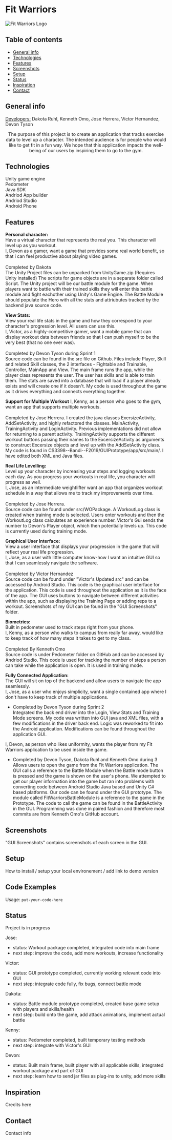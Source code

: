 # Fit Warriors
![Fit Warriors Logo](https://cdn1.imggmi.com/uploads/2019/9/16/5a06c81970fb6e951a290ce9ba9742af-full.png)

## Table of contents
* [General info](#general-info)
* [Technologies](#technologies)
* [Features](#features)
* [Screenshots](#screenshots)
* [Setup](#setup)
* [Status](#status)
* [Inspiration](#inspiration)
* [Contact](#contact)

## General info
<u>Developers:</u> Dakota Ruhl, Kenneth Omo, Jose Herrera, Victor Hernandez, Devon Tyson

<center>The purpose of this project is to create an application that tracks exercise data to level up a character. The intended audience is for people who would like to get fit in a fun way. We hope that this application impacts the well-being of our users by inspiring them to go to the gym. </center>

## Technologies
Unity game engine <br>
Pedometer <br>
Java SDK <br>
Andriod App builder <br>
Andriod Studio <br>
Android Phone <br>

## Features
 <b>Personal character:</b> <br> 
 Have a virtual character that represents the real you. This character will level up as you workout.<br>
  I, Devon as a gamer, want a game that provides some real world benefit, so that i can feel productive about playing video games. <br><BR>
  Completed by Dakota<BR>
 The Unity Project files can be unpacked from UnityGame.zip (Requires Unity installed) The scripts for game objects are in a separate folder called Script. The Unity project will be our battle module for the game. When players want to battle with their trained skills they will enter this battle module and fight eachother using Unity's Game Engine. The Battle Module should populate the Hero with all the stats and attriubutes tracked by the backend java source code. 
  
<b>View Stats:</b> <br>
  View your real life stats in the game and how they correspond to your character's progression level. All users can use this. <br>
  I, Victor, as a highly-competitive gamer, want a mobile game that can display workout data between friends so that I can push myself to   be the very best (that no one ever was).<br><br>
  Completed by Devon Tyson during Sprint 1<BR>
 Source code can be found in the src file on Github. Files include Player, Skill and related Skill classes, the 2 interfaces - Fightable and Trainable, Controller, MainApp and View. The main frame runs the app, while the player class represents the user. The user has skills and is able to train them. The stats are saved into a database that will load if a player already exists and will create one if it doesn't. My code is used throughout the game as it drives everything and connects everything together.
 
<b>Support for Multiple Workout</b>
 I, Kenny, as a person who goes to the gym, want an app that supports multiple workouts.<br>
 <br>
 Completed by Jose Herrera.  I created the java classes ExersizeActivity, AddSetActivity, and highly refactored the classes.    MainActivity, TrainingActivity and LoginActivity.  Previous implementations did not allow for returning to a parent activity.    TrainingActivity supports the different workout buttons passing their names to the ExcersizeActivity as arguments to construct Excersize  objects and level up with the AddSetActivity class.<br>
 My code is found in CS3398--Bandi--F2019/GUIPrototype/app/src/main/.  I have edited both XML and Java files.
  
<b>Real Life Levelling:</b> <br>
 Level up your character by increasing your steps and logging workouts each day. As you progress your workouts in real life, you character will progress as well. <br>
I, Jose, as an intermediate weightlifter want an app that organizes workout schedule in a way that allows me to track my improvements over time.<br><br>
Completed by Jose Herrera.<BR>
 Source code can be found under src/WOPackage.  A WorkoutLog class is created when training mode is selected.  Users enter workouts and then the WorkoutLog class calculates an experience number.  Victor's Gui sends the number to Devon's Player object, which then potentially levels up.  This code is currently used during training mode.
  
<b>Graphical User Interface:</b> <br>
  View a user interface that displays your progression in the game that will reflect your real life progression. <br>
I, Jose, as a user with little computer know-how I want an intuitive GUI so that I can seamlessly navigate the software.<br><br>
Completed by Victor Hernandez<br>
Source code can be found under "Victor's Updated src" and can be accessed by Android Studio.
This code is the graphical user interface for the application. This code is used throughout the application as it is the face of the app. The GUI uses buttons to navigate between different activities within the app, such as displaying the Training Page or adding reps to a workout. Screenshots of my GUI can be found in the "GUI Screenshots" folder.


<b>Biometrics:</b> <br>
Built in pedometer used to track steps right from your phone. <br>
I, Kenny, as a person who walks to campus from really far away, would like to keep track of how many
steps it takes to get to my class.<br><br>
Completed By Kenneth Omo<br>
Source code is under Pedometer folder on GitHub and can be accessed by Andriod Studio.
This code is used for tracking the number of steps a person can take while the application is open. It is used in training mode.


<b>Fully Connected Application: </b><BR>
The GUI will sit on top of the backend and allow users to navigate the app seamlessly.<BR>
I, Jose, as a user who enjoys simplicity, want a single contained app where I don't have to keep track of multiple applications.
<BR>
- Completed by Devon Tyson during Sprint 2<BR>
Integrated the back end driver into the Login, View Stats and Training Mode screens. My code was written into GUI java and XML files, with a few modifications in the driver back end. Logic was reworked to fit into the Android application. Modifications can be found throughout the application GUI.

I, Devon, as person who likes uniformity, wants the player from my Fit Warriors application to be used inside the game.<BR>
- Completed by Devon Tyson, Dakota Ruhl and Kenneth Omo during 3<BR>
Allows users to open the game from the Fit Warriors application. The GUI calls a reference to the Battle Module when the Battle mode button is pressed and the game is shown on the user's phone. We attempted to get our player information into the game but ran into problems with converting code between Android Studio Java based and Unity C# based platforms. Our code can be found under the GUI prototype. The module called FitWarriorsBattleModule is a reference to the game in the Prototype. The code to call the game can be found in the BattleActivity in the GUI. Programming was done in paired fashion and therefore most commits are from Kenneth Omo's GitHub account.


## Screenshots
"GUI Screenshots" contains screenshots of each screen in the GUI.

## Setup
How to install / setup your local environement / add link to demo version

## Code Examples
Usage:
`put-your-code-here`

## Status
Project is in progress

Jose:
- status: Workout package completed, integrated code into main frame
- next step: improve the code, add more workouts, increase functionality

Victor:
- status: GUI prototype completed, currently working relevant code into GUI
- next step: integrate code fully, fix bugs, connect battle mode

Dakota:
- status: Battle module prototype completed, created base game setup with players and skills/health
- next step: build onto the game, add attack animations, implement actual battle

Kenny:
- status: Pedometer completed, built temporary testing methods
- next step: integrate with Victor's GUI

Devon:
- status: Built main frame, built player with all applicable skills, integrated workout package and part of GUI
- next step: learn how to send jar files as plug-ins to unity, add more skills

## Inspiration
Credits here

## Contact
Contact info
